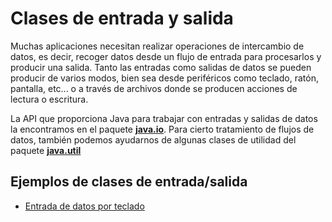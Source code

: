 <h1>Clases de entrada y salida</h1> 

<p>Muchas aplicaciones necesitan realizar operaciones de intercambio de datos, es decir, recoger datos desde un flujo de entrada para procesarlos y producir una salida. Tanto las entradas como salidas de datos se pueden producir de varios modos, bien sea desde periféricos como teclado, ratón, pantalla, etc... o a través de archivos donde se producen acciones de lectura o escritura.</p>
<p>La API que proporciona Java para trabajar con entradas y salidas de datos la encontramos en el paquete <strong><a href="https://docs.oracle.com/en/java/javase/17/docs/api/java.base/java/io/package-summary.html">java.io</a></strong>. Para cierto tratamiento de flujos de datos, también podemos ayudarnos de algunas clases de utilidad del paquete <strong><a href="https://docs.oracle.com/en/java/javase/17/docs/api/java.base/java/util/package-summary.html">java.util</a></strong></p>
<h2>Ejemplos de clases de entrada/salida</h2>
<ul>
  <li><a href="https://github.com/Mablenn/Clases-entrada-salida/blob/master/src/EntradaSalida/LecturaDeTeclado.java">Entrada de datos por teclado</a></li>
</ul>
